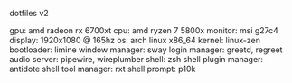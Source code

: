 dotfiles v2

gpu: amd radeon rx 6700xt
cpu: amd ryzen 7 5800x
monitor: msi g27c4
display: 1920x1080 @ 165hz
os: arch linux x86_64
kernel: linux-zen
bootloader: limine
window manager: sway
login manager: greetd, regreet
audio server: pipewire, wireplumber
shell: zsh
shell plugin manager: antidote
shell tool manager: rxt
shell prompt: p10k
